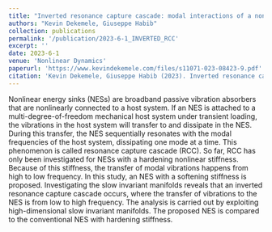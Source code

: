 ```yaml
---
title: "Inverted resonance capture cascade: modal interactions of a nonlinear energy sink with softening stiffness"
authors: "Kevin Dekemele, Giuseppe Habib"
collection: publications
permalink: '/publication/2023-6-1_INVERTED_RCC'
excerpt: ''
date: 2023-6-1
venue: 'Nonlinear Dynamics'
paperurl: 'https://www.kevindekemele.com/files/s11071-023-08423-9.pdf'
citation: 'Kevin Dekemele, Giuseppe Habib (2023). Inverted resonance capture cascade: modal interactions of a nonlinear energy sink with softening stiffness. Nonlinear Dynamics, 111(11), 9839-9861.'
---
```


Nonlinear energy sinks (NESs) are broadband passive vibration absorbers that are nonlinearly connected to a host system. If an NES is attached to a multi-degree-of-freedom mechanical host system under transient loading, the vibrations in the host system will transfer to and dissipate in the NES. During this transfer, the NES sequentially resonates with the modal frequencies of the host system, dissipating one mode at a time. This phenomenon is called resonance capture cascade (RCC). So far, RCC has only been investigated for NESs with a hardening nonlinear stiffness. Because of this stiffness, the transfer of modal vibrations happens from high to low frequency. In this study, an NES with a softening stiffness is proposed. Investigating the slow invariant manifolds reveals that an inverted resonance capture cascade occurs, where the transfer of vibrations to the NES is from low to high frequency. The analysis is carried out by exploiting high-dimensional slow invariant manifolds. The proposed NES is compared to the conventional NES with hardening stiffness.